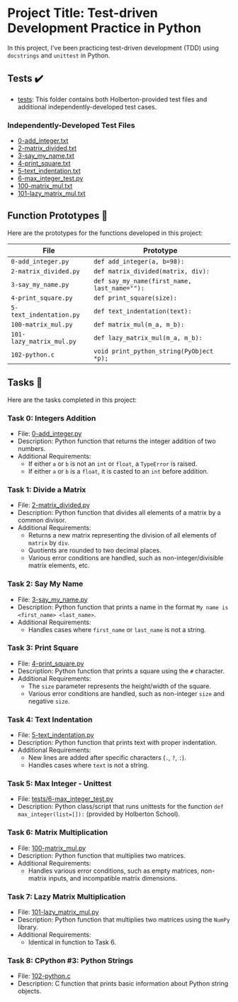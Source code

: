 # Project Title: Test-driven Development Practice in Python

In this project, I've been practicing test-driven development (TDD) using `docstrings` and `unittest` in Python.

## Tests :heavy_check_mark:

* [tests](./tests): This folder contains both Holberton-provided test files and additional independently-developed test cases.

### Independently-Developed Test Files
  * [0-add_integer.txt](./tests/0-add_integer.txt)
  * [2-matrix_divided.txt](./tests/2-matrix_divided.txt)
  * [3-say_my_name.txt](./tests/3-say_my_name.txt)
  * [4-print_square.txt](./tests/4-print_square.txt)
  * [5-text_indentation.txt](./tests/text_indentation.txt)
  * [6-max_integer_test.py](./tests/6-max_integer_test.py)
  * [100-matrix_mul.txt](./tests/100-matrix_mul.txt)
  * [101-lazy_matrix_mul.txt](./tests/101-lazy_matrix_mul.txt)

## Function Prototypes :floppy_disk:

Here are the prototypes for the functions developed in this project:

| File                     | Prototype                                    |
| ------------------------ | -------------------------------------------- |
| `0-add_integer.py`       | `def add_integer(a, b=98):`                  |
| `2-matrix_divided.py`    | `def matrix_divided(matrix, div):`           |
| `3-say_my_name.py`       | `def say_my_name(first_name, last_name=""):` |
| `4-print_square.py`      | `def print_square(size):`                    |
| `5-text_indentation.py`  | `def text_indentation(text):`                |
| `100-matrix_mul.py`      | `def matrix_mul(m_a, m_b):`                  |
| `101-lazy_matrix_mul.py` | `def lazy_matrix_mul(m_a, m_b):`             |
| `102-python.c`           | `void print_python_string(PyObject *p);`     |

## Tasks :page_with_curl:

Here are the tasks completed in this project:

### Task 0: Integers Addition
  * File: [0-add_integer.py](./0-add_integer.py)
  * Description: Python function that returns the integer addition of two numbers.
  * Additional Requirements:
    - If either `a` or `b` is not an `int` or `float`, a `TypeError` is raised.
    - If either `a` or `b` is a `float`, it is casted to an `int` before addition.

### Task 1: Divide a Matrix
  * File: [2-matrix_divided.py](./2-matrix_divided.py)
  * Description: Python function that divides all elements of a matrix by a common divisor.
  * Additional Requirements:
    - Returns a new matrix representing the division of all elements of `matrix` by `div`.
    - Quotients are rounded to two decimal places.
    - Various error conditions are handled, such as non-integer/divisible matrix elements, etc.

### Task 2: Say My Name
  * File: [3-say_my_name.py](./3-say_my_name.py)
  * Description: Python function that prints a name in the format `My name is <first_name> <last_name>`.
  * Additional Requirements:
    - Handles cases where `first_name` or `last_name` is not a string.

### Task 3: Print Square
  * File: [4-print_square.py](./4-print_square.py)
  * Description: Python function that prints a square using the `#` character.
  * Additional Requirements:
    - The `size` parameter represents the height/width of the square.
    - Various error conditions are handled, such as non-integer `size` and negative `size`.

### Task 4: Text Indentation
  * File: [5-text_indentation.py](./5-text_indentation.py)
  * Description: Python function that prints text with proper indentation.
  * Additional Requirements:
    - New lines are added after specific characters (`.`, `?`, `:`).
    - Handles cases where `text` is not a string.

### Task 5: Max Integer - Unittest
  * File: [tests/6-max_integer_test.py](./tests/6-max_integer_test.py)
  * Description: Python class/script that runs unittests for the function `def max_integer(list=[]):` (provided by Holberton School).

### Task 6: Matrix Multiplication
  * File: [100-matrix_mul.py](./100-matrix_mul.py)
  * Description: Python function that multiplies two matrices.
  * Additional Requirements:
    - Handles various error conditions, such as empty matrices, non-matrix inputs, and incompatible matrix dimensions.

### Task 7: Lazy Matrix Multiplication
  * File: [101-lazy_matrix_mul.py](./101-lazy_matrix_mul.py)
  * Description: Python function that multiplies two matrices using the `NumPy` library.
  * Additional Requirements:
    - Identical in function to Task 6.

### Task 8: CPython #3: Python Strings
  * File: [102-python.c](./102-python.c)
  * Description: C function that prints basic information about Python string objects.

